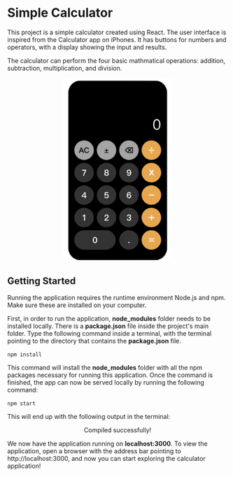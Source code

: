# Simple Calculator
This project is a simple calculator created using React. The user interface is inspired from the Calculator app on iPhones. It has buttons for numbers and operators, with a display showing the input and results.

The calculator can perform the four basic mathmatical operations: addition, subtraction, multiplication, and division.

<p align="center">
<img src="public/CalculatorScreenshot.png" alt="Calculator Screenshot" width="250">
</p>

## Getting Started
Running the application requires the runtime environment Node.js and npm. Make sure these are installed on your computer. 

First, in order to run the application, <b>node_modules</b> folder needs to be installed locally. 
There is a <b>package.json</b> file inside the project's main folder. 
Type the following command inside a terminal, with the terminal pointing to the directory that contains the <b>package.json</b> file.
```
npm install
```
This command will install the <b>node_modules</b> folder with all the npm packages necessary for running this application. Once the command is finished, the app can now be served locally by running the following command:

```
npm start
```
This will end up with the following output in the terminal:
<p align="Center">
Compiled successfully!
</p>
We now have the application running on <b>localhost:3000</b>. 
To view the application, open a browser with the address bar pointing to http://localhost:3000, and now you can start exploring the calculator application!
